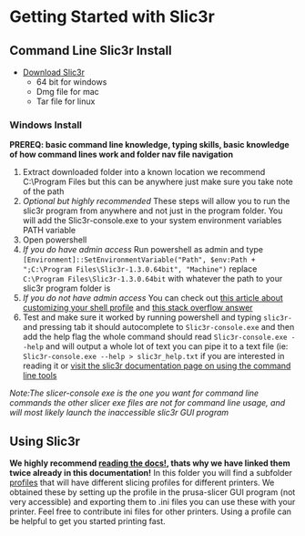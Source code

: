 # Getting Started with Slic3r

## Command Line Slic3r Install
- [Download Slic3r](https://github.com/slic3r/Slic3r/releases/tag/1.3.0)
  - 64 bit for windows 
  - Dmg file for mac
  - Tar file for linux


### Windows Install
**PREREQ: basic command line knowledge, typing skills, basic knowledge of how command lines work and folder nav file navigation**

1. Extract downloaded folder into a known location we recommend C:\Program Files but this can be anywhere just make sure you take note of the path
2. *Optional but highly recommended* These steps will allow you to run the slic3r program from anywhere and not just in the program folder. You will add the Slic3r-console.exe to your system environment variables PATH variable 
  1. Open powershell
  2. *If you do have admin access* Run powershell as admin and type `[Environment]::SetEnvironmentVariable("Path", $env:Path + ";C:\Program Files\Slic3r-1.3.0.64bit", "Machine")` replace `C:\Program Files\Slic3r-1.3.0.64bit` with whatever the path to your slic3r program folder is
  3. *If you do not have admin access* You can check out [this article about customizing your shell profile](https://www.howtogeek.com/50236/customizing-your-powershell-profile/) and [this stack overflow answer](https://stackoverflow.com/questions/714877/setting-windows-powershell-environment-variables)
  4. Test and make sure it worked by running powershell and typing `slic3r- ` and pressing tab it should autocomplete to `Slic3r-console.exe` and then add the help flag the whole command should read `Slic3r-console.exe --help` and will output a whole lot of text you can pipe it to a text file (ie: `Slic3r-console.exe --help > slic3r_help.txt` if you are interested in reading it or [visit the slic3r documentation page on using the command line tools](https://manual.slic3r.org/advanced/command-line)

  *Note:The slicer-console exe is the one you want for command line commands the other slicer exe files are not for command line usage, and will most likely launch the inaccessible slic3r GUI program*

## Using Slic3r
**We highly recommend [reading the docs!](https://manual.slic3r.org/advanced/command-line), thats why we have linked them twice already in this documentation!**
In this folder you will find a subfolder [profiles](./profiles) that will have different slicing profiles for different printers. We obtained these by setting up the profile in the prusa-slicer GUI program (not very accessible) and exporting them to .ini files you can use these with your printer. Feel free to contribute ini files for other printers. Using a profile can be helpful to get you started printing fast.





